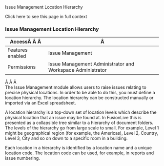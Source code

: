 Issue Management Location Hierarchy

Click here to see this page in full context

###  Issue Management Location Hierarchy

AccessÂ Â Â  |  Â   
---|---  
Features enabled  |  Issue Management   
Permissions  |  Issue Management Administrator and Workspace Administrator   
  
  
Â Â Â  
The Issue Management module allows users to raise issues relating to precise
physical locations. In order to be able to do this, you must define a location
hierarchy. The location hierarchy can be constructed manually or imported via
an Excel spreadsheet.

A location hierarchy is a top-down set of location levels which describe the
physical location that an issue may be found at. In FusionLive this is
presented as a collapsible tree similar to a hierarchy of document folders.
The levels of the hierarchy go from large scale to small. For example, Level 1
might be geographical region (for example, the Americas), Level 2, Country,
Level 3, City and so on down to a specific room in a building.

Each location in a hierarchy is identified by a location name and a unique
location code. The location code can be used, for example, in reports and
issue numbering.

